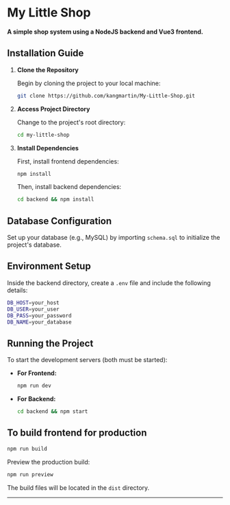 # My Little Shop

**A simple shop system using a NodeJS backend and Vue3 frontend.**

## Installation Guide

1. **Clone the Repository**
   
   Begin by cloning the project to your local machine:
   ```bash
   git clone https://github.com/kangmartin/My-Little-Shop.git
   ```

2. **Access Project Directory**

   Change to the project's root directory:
   ```bash
   cd my-little-shop
   ```

3. **Install Dependencies**

   First, install frontend dependencies:
   ```bash
   npm install
   ```
   Then, install backend dependencies:
   ```bash
   cd backend && npm install
   ```

## Database Configuration

Set up your database (e.g., MySQL) by importing `schema.sql` to initialize the project's database.

## Environment Setup

Inside the backend directory, create a `.env` file and include the following details:
```bash
DB_HOST=your_host
DB_USER=your_user
DB_PASS=your_password
DB_NAME=your_database
```

## Running the Project

To start the development servers (both must be started):

- **For Frontend:**
  ```bash
  npm run dev
  ```
- **For Backend:**
  ```bash
  cd backend && npm start
  ```

## To build frontend for production
   
   ```bash
   npm run build
   ```
   Preview the production build:
   ```bash
   npm run preview
   ```
   The build files will be located in the `dist` directory.

---
